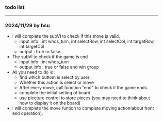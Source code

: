 ### todo list
---

### 2024/11/29 by hsu
* I will complete the subVI to check if this move is valid.
  * input info : int whos_turn, int selectRow, int selectCol, int targetRow, int targetCol
  * output : true or false
* The subVI to check if the game is end
  * input info : int whos_turn
  * output info : true or false and win group
* All you need to do is :
  * find which buttom is select by user
  * Whether this action is select or move
  * After every move, call function "end" to check if the game ends.
  * complete the initial setting of board
  * use piecture control to store pieces (you may need to think about how to display it on the board)
* I will complete the move funtion to complete moving action(about front end operation).
